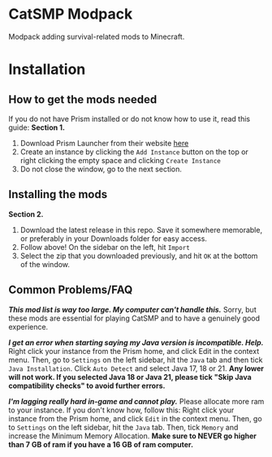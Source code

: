 # CatSMP Modpack
Modpack adding survival-related mods to Minecraft.

# Installation
## How to get the mods needed
If you do not have Prism installed or do not know how to use it, read this guide:
**Section 1.**
1. Download Prism Launcher from their website [here](https://prismlauncher.org/)
2. Create an instance by clicking the `Add Instance` button on the top or right clicking the empty space and clicking `Create Instance`
3. Do not close the window, go to the next section.

## Installing the mods
**Section 2.**
1. Download the latest release in this repo. Save it somewhere memorable, or preferably in your Downloads folder for easy access.
2. Follow above! On the sidebar on the left, hit `Import`
3. Select the zip that you downloaded previously, and hit `OK` at the bottom of the window.

## Common Problems/FAQ
**_This mod list is way too large. My computer can't handle this._**
Sorry, but these mods are essential for playing CatSMP and to have a genuinely good experience.

**_I get an error when starting saying my Java version is incompatible. Help._**
Right click your instance from the Prism home, and click Edit in the context menu. Then, go to `Settings` on the left sidebar, hit the `Java` tab and then tick `Java Installation`. Click `Auto Detect` and select Java 17, 18 or 21. **Any lower will not work. If you selected Java 18 or Java 21, please tick "Skip Java compatibility checks" to avoid further errors.**

**_I'm lagging really hard in-game and cannot play._**
Please allocate more ram to your instance. If you don't know how, follow this:
Right click your instance from the Prism home, and click `Edit` in the context menu. Then, go to `Settings` on the left sidebar, hit the `Java` tab. Then, tick `Memory` and increase the Minimum Memory Allocation. **Make sure to NEVER go higher than 7 GB of ram if you have a 16 GB of ram computer.**
